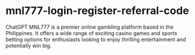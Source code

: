 # mnl777-login-register-referral-code
 ChatGPT MNL777 is a premier online gambling platform based in the Philippines. It offers a wide range of exciting casino games and sports betting options for enthusiasts looking to enjoy thrilling entertainment and potentially win big. 
